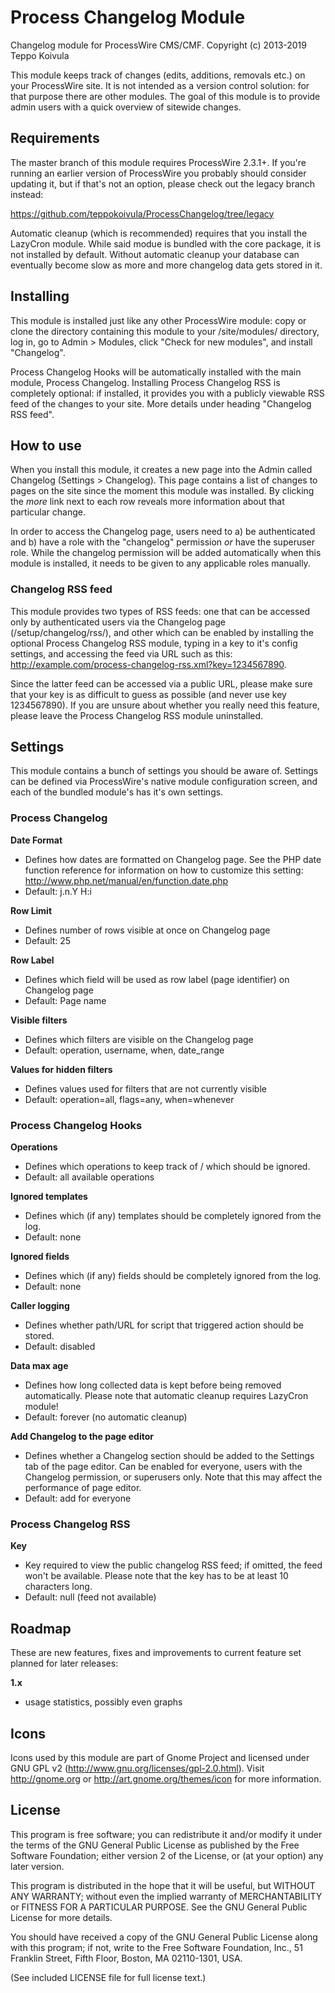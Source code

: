 Process Changelog Module
========================

Changelog module for ProcessWire CMS/CMF.
Copyright (c) 2013-2019 Teppo Koivula

This module keeps track of changes (edits, additions, removals etc.) on your
ProcessWire site. It is not intended as a version control solution: for that
purpose there are other modules. The goal of this module is to provide admin
users with a quick overview of sitewide changes.

## Requirements

The master branch of this module requires ProcessWire 2.3.1+. If you're running
an earlier version of ProcessWire you probably should consider updating it, but
if that's not an option, please check out the legacy branch instead:

https://github.com/teppokoivula/ProcessChangelog/tree/legacy

Automatic cleanup (which is recommended) requires that you install the LazyCron
module. While said modue is bundled with the core package, it is not installed
by default. Without automatic cleanup your database can eventually become slow
as more and more changelog data gets stored in it.

## Installing

This module is installed just like any other ProcessWire module: copy or clone
the directory containing this module to your /site/modules/ directory, log in,
go to Admin > Modules, click "Check for new modules", and install "Changelog".

Process Changelog Hooks will be automatically installed with the main module,
Process Changelog. Installing Process Changelog RSS is completely optional: if
installed, it provides you with a publicly viewable RSS feed of the changes to
your site. More details under heading "Changelog RSS feed".

## How to use

When you install this module, it creates a new page into the Admin called
Changelog (Settings > Changelog). This page contains a list of changes to
pages on the site since the moment this module was installed. By clicking
the *more* link next to each row reveals more information about that
particular change.

In order to access the Changelog page, users need to a) be authenticated and
b) have a role with the "changelog" permission *or* have the superuser role.
While the changelog permission will be added automatically when this module
is installed, it needs to be given to any applicable roles manually.

### Changelog RSS feed

This module provides two types of RSS feeds: one that can be accessed only by
authenticated users via the Changelog page (/setup/changelog/rss/), and other
which can be enabled by installing the optional Process Changelog RSS module,
typing in a key to it's config settings, and accessing the feed via URL such
as this: http://example.com/process-changelog-rss.xml?key=1234567890.

Since the latter feed can be accessed via a public URL, please make sure that
your key is as difficult to guess as possible (and never use key 1234567890).
If you are unsure about whether you really need this feature, please leave
the Process Changelog RSS module uninstalled.

## Settings

This module contains a bunch of settings you should be aware of. Settings can
be defined via ProcessWire's native module configuration screen, and each of
the bundled module's has it's own settings.

### Process Changelog

**Date Format**

* Defines how dates are formatted on Changelog page. See the PHP date function
  reference for information on how to customize this setting:
  http://www.php.net/manual/en/function.date.php
* Default: j.n.Y H:i

**Row Limit**

* Defines number of rows visible at once on Changelog page
* Default: 25

**Row Label**

* Defines which field will be used as row label (page identifier) on
  Changelog page
* Default: Page name

**Visible filters**

* Defines which filters are visible on the Changelog page
* Default: operation, username, when, date_range

**Values for hidden filters**

* Defines values used for filters that are not currently visible
* Default: operation=all, flags=any, when=whenever

### Process Changelog Hooks

**Operations**

* Defines which operations to keep track of / which should be ignored.
* Default: all available operations

**Ignored templates**

* Defines which (if any) templates should be completely ignored from the log.
* Default: none

**Ignored fields**

* Defines which (if any) fields should be completely ignored from the log.
* Default: none

**Caller logging**

* Defines whether path/URL for script that triggered action should be stored.
* Default: disabled

**Data max age**

* Defines how long collected data is kept before being removed automatically.
  Please note that automatic cleanup requires LazyCron module!
* Default: forever (no automatic cleanup)

**Add Changelog to the page editor**

* Defines whether a Changelog section should be added to the Settings tab of the
  page editor. Can be enabled for everyone, users with the Changelog permission,
  or superusers only. Note that this may affect the performance of page editor.
* Default: add for everyone

### Process Changelog RSS

**Key**

* Key required to view the public changelog RSS feed; if omitted, the feed won't
  be available. Please note that the key has to be at least 10 characters long.
* Default: null (feed not available)

## Roadmap

These are new features, fixes and improvements to current feature set planned
for later releases:

**1.x**

* usage statistics, possibly even graphs

## Icons

Icons used by this module are part of Gnome Project and licensed under GNU
GPL v2 (http://www.gnu.org/licenses/gpl-2.0.html). Visit http://gnome.org
or http://art.gnome.org/themes/icon for more information.

## License

This program is free software; you can redistribute it and/or
modify it under the terms of the GNU General Public License
as published by the Free Software Foundation; either version 2
of the License, or (at your option) any later version.

This program is distributed in the hope that it will be useful,
but WITHOUT ANY WARRANTY; without even the implied warranty of
MERCHANTABILITY or FITNESS FOR A PARTICULAR PURPOSE.  See the
GNU General Public License for more details.

You should have received a copy of the GNU General Public License
along with this program; if not, write to the Free Software
Foundation, Inc., 51 Franklin Street, Fifth Floor, Boston, MA  02110-1301, USA.

(See included LICENSE file for full license text.)
